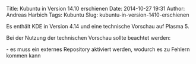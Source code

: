 Title: Kubuntu in Version 14.10 erschienen
Date: 2014-10-27 19:31
Author: Andreas Harbich
Tags: Kubuntu
Slug: kubuntu-in-version-1410-erschienen

Es enthält KDE in Version 4.14 und eine technische Vorschau auf Plasma
5.

</p>
Bei der Nutzung der technischen Vorschau sollte beachtet werden:

</p>
- es muss ein externes Repository aktiviert werden, wodurch es zu
Fehlern kommen kann

</p>

